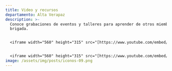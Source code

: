 ```yaml
---
title: Video y recursos
departamento: Alta Verapaz
description: >-
  Conoce grabaciones de eventos y talleres para aprender de otros miembros de la
  brigada.


  <iframe width="560" height="315" src="[https://www.youtube.com/​embed/bCQ23148nx4](https://www.youtube.com/embed/bCQ23148nx4)" title="YouTube video player" frameborder="0" allow="accelerometer; autoplay; clipboard-write; encrypted-media; gyroscope; picture-in-picture" allowfullscreen></iframe>


  <iframe width="560" height="315" src="[https://www.youtube.com/​embed/8GMZ0TWd9PQ](https://www.youtube.com/embed/8GMZ0TWd9PQ)" title="YouTube video player" frameborder="0" allow="accelerometer; autoplay; clipboard-write; encrypted-media; gyroscope; picture-in-picture" allowfullscreen></iframe>
image: /assets/img/posts/iconos-09.png
---
```

